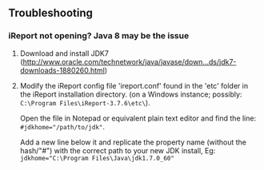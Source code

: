 ## Troubleshooting
### iReport not opening? Java 8 may be the issue

1. Download and install JDK7
(http://www.oracle.com/technetwork/java/javase/down...ds/jdk7-downloads-1880260.html)

2. Modify the iReport config file 'ireport.conf' found in the 'etc' folder in the iReport installation directory. (on a Windows instance; possibly: `C:\Program Files\iReport-3.7.6\etc\`).

    Open the file in Notepad or equivalent plain text editor and find the line: `#jdkhome="/path/to/jdk"`.

    Add a new line below it and replicate the property name (without the hash/"#") with the correct path to your new JDK install, Eg: `jdkhome="C:\Program Files\Java\jdk1.7.0_60"`
